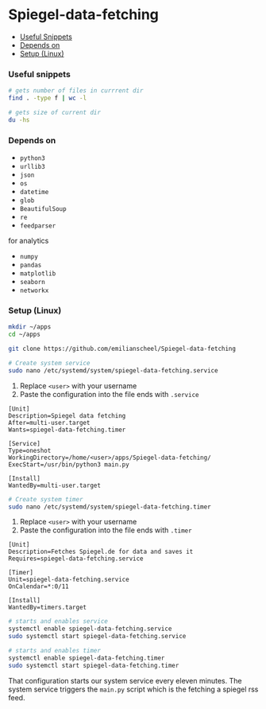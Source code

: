 # Spiegel-data-fetching

- [Useful Snippets](#useful-snippets)
- [Depends on](#depends-on)
- [Setup (Linux)](#setup-linux)

### Useful snippets

```sh
# gets number of files in currrent dir
find . -type f | wc -l
```

```sh
# gets size of current dir
du -hs
```

### Depends on

- `python3`
- `urllib3`
- `json`
- `os`
- `datetime`
- `glob`
- `BeautifulSoup`
- `re`
- `feedparser`

for analytics

- `numpy`
- `pandas`
- `matplotlib`
- `seaborn`
- `networkx`

### Setup (Linux)

```sh
mkdir ~/apps
cd ~/apps
```

```sh
git clone https://github.com/emilianscheel/Spiegel-data-fetching
```

```sh
# Create system service
sudo nano /etc/systemd/system/spiegel-data-fetching.service
```

1. Replace `<user>` with your username
2. Paste the configuration into the file ends with `.service`

```
[Unit]
Description=Spiegel data fetching
After=multi-user.target
Wants=spiegel-data-fetching.timer

[Service]
Type=oneshot
WorkingDirectory=/home/<user>/apps/Spiegel-data-fetching/
ExecStart=/usr/bin/python3 main.py

[Install]
WantedBy=multi-user.target
```

```sh
# Create system timer
sudo nano /etc/systemd/system/spiegel-data-fetching.timer
```

1. Replace `<user>` with your username
2. Paste the configuration into the file ends with `.timer`

```
[Unit]
Description=Fetches Spiegel.de for data and saves it
Requires=spiegel-data-fetching.service

[Timer]
Unit=spiegel-data-fetching.service
OnCalendar=*:0/11

[Install]
WantedBy=timers.target
```

```sh
# starts and enables service
systemctl enable spiegel-data-fetching.service
sudo systemctl start spiegel-data-fetching.service

# starts and enables timer
systemctl enable spiegel-data-fetching.timer
sudo systemctl start spiegel-data-fetching.timer
```

That configuration starts our system service every eleven minutes. The system service triggers the `main.py` script which is the fetching a spiegel rss feed.
